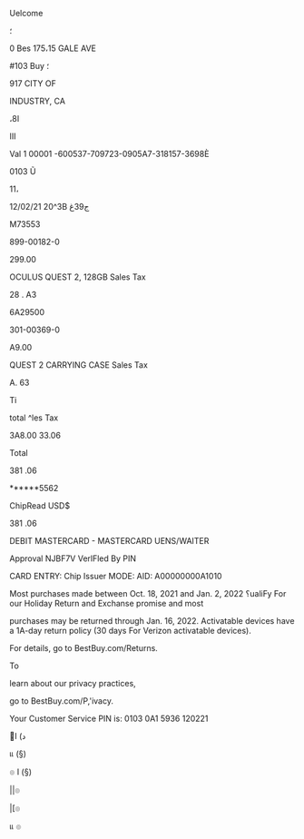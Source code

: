 Uelcome

 ؛

 0 Bes
175،15  GALE  AVE

#103 Buy ؛

917 CITY  OF

INDUSTRY,  CA

،ا8

III

Val 1  00001 -600537-709723-0905Α7-318157-3698È

0103  Ũ

11،

12/02/21  20^3Β  ج39غ

Μ73553

899-00182-0

299.00

OCULUS  QUEST  2,  128GB
Sales  Tax

28 .  АЗ

6Α29500

301-00369-0

Α9.00

QUEST  2  CARRYING  CASE
Sales  Tax

A. 63

Ti

total
^les  Tax

3Α8.00
33.06

Total

381 .06

******5562

ChipRead  USD$

381 .06

DEBIT  MASTERCARD  -  MASTERCARD
UENS/WAITER

Approval  NJBF7V
VerlFled  By  PIN

CARD  ENTRY:  Chip
Issuer
MODE:
AID:  A00000000A1010

Most  purchases  made  between  Oct.  18,  2021
and  Jan.  2,  2022  ؟ualiFy  For  our  Holiday
Return  and  Exchanse  promise  and  most

purchases  may  be  returned  through
Jan.  16,  2022.  Activatable  devices  have  a
1A-day  return  policy  (30  days  For
Verizon  activatable  devices).

For  details,  go  to  BestBuy.com/Returns.

To

learn  about  our  privacy  practices,

go  to  BestBuy.com/P,'ivacy.

Your  Customer  Service  PIN  is:
0103  0A1  5936  120221

I (د

แ (§)

๏  I (§)

||๏

|[๏

แ
๏
